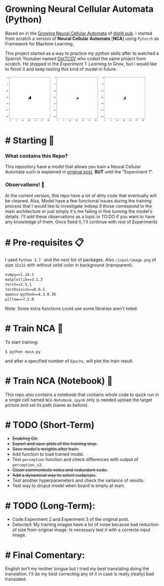 # Growning Neural Cellular Automata (Python)

Based en in the [Growing Neural Cellular Automata](https://distill.pub/2020/growing-ca/) of [distill.pub](https://distill.pub/). I started from scratch a version of __Neural Cellular Automata__ [__NCA__] using ```Pytorch``` as Framework for Machine Learning.

This project started as a way to practice my  python  skills after to watched a Spanish Youtuber named [DotTCSV](https://www.youtube.com/dotcsv) who coded the same project from scratch. 
He stopped in the *Experiment 1: Learning to Grow*, but I would like to finish it and keep testing this kind of model in future.

<p float="left">
 <img src="training_output/gifs/cynda_epoch_999.gif" width="150" height="150" />
 <img src="training_output/gifs/bendy_epoch_999.gif" width="150" height="150" />
 <img src="training_output/gifs/middle_epoch_999.gif" width="150" height="150" />
</p>


# # Starting 🚀 
### What contains this Repo?
This repository have a model that allows you train a Neural Cellular Automata such is explained in [original post](https://distill.pub/2020/growing-ca/), __BUT__ until the "Experiment 1".

### Observations! 👀
At the current version, this repo have a lot of dirty code that eventually will be cleaned. Also,  Model have a few functional issues during the training process that I would like to investigate indeep if those correspond to the main architecture or just simply it's me failing in fine tunning the model's details. I'll add these observations as a topic in TO:DO if you want to have any knowledge of them. Once fixed it, I'll continue with rest of Experiments

# # Pre-requisites 📋
I used  ```Python 3.7 ``` and the next list of packages. Also ```/input/image.png```  of size ```32x32``` with without solid color in background (transparent).
```
numpy==1.18.1
matplotlib==3.1.3
torch==1.5.1
torchvision==0.6.1
opencv-python==4.3.0.36
pillow==7.2.0
```
Note: Some extra functions could use some libraries aren't listed.

# # Train NCA 🔧

To start training:
```
$ python main.py
```
and after a specified number of ```Epochs```, will plot the train result.


# # Train NCA (Notebook) 🔧 
This repo also contains a notebook that contains whole code to quick run in a single cell named ```NCA-Notebook.ipynb``` only is needed upload the target picture and set its path (same as before).

# # TODO (Short-Term)
 - ~~Enabling Git.~~
 - ~~Export and save plots of the training step.~~
 - ~~Save model's weights after train.~~
 - Add function to load trained model.
 - Test ```perception``` function and check differences with output of ```perception_v2```.
 - ~~Clean commenteds notes and redundant code.~~
 - ~~Add a dynamical way to select cuda/cpu.~~
 - Test another hyperparameters and check the variance of results.
 - Test way to droput model when board is empty at start.

# # TODO (Long-Term):
 - Code Experiment 2 and Experiment 3 of the original post.
 - Detected: My training images have a lot of noise because bad reduction of size from original image. Is necessary test it with a correcte input image.
 


# # Final Comentary:
English isn't my mother tongue but I tried my best translating doing the translation. I'll do my best correcting any of it in case is really (really) bad translated.
